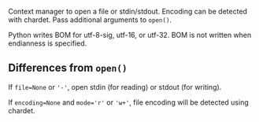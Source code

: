 Context manager to open a file or stdin/stdout. Encoding can be detected with chardet. Pass additional arguments to `open()`.

Python writes BOM for utf-8-sig, utf-16, or utf-32.  BOM is not written when endianness is specified.

Differences from `open()`
-------------------------
If `file=None` or `'-'`, open stdin (for reading) or stdout (for writing).

If `encoding=None` and `mode='r'` or `'w+'`, file encoding will be detected using chardet.
